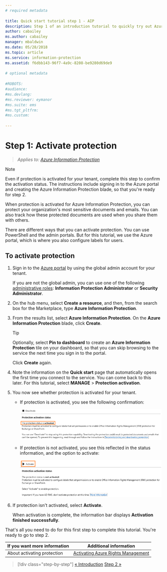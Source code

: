```yaml
---
# required metadata

title: Quick start tutorial step 1 - AIP
description: Step 1 of an introduction tutorial to quickly try out Azure Information Protection - Activate the protection service.
author: cabailey
ms.author: cabailey
manager: mbaldwin
ms.date: 05/28/2018
ms.topic: article
ms.service: information-protection
ms.assetid: f6dbb143-96f7-4a9c-8208-be9280d69de9

# optional metadata

#ROBOTS:
#audience:
#ms.devlang:
#ms.reviewer: eymanor
#ms.suite: ems
#ms.tgt_pltfrm:
#ms.custom:

---
```


# Step 1: Activate protection
 
>*Applies to: [Azure Information Protection](https://azure.microsoft.com/pricing/details/information-protection)*

> [!NOTE]
>Even if protection is activated for your tenant, complete this step to confirm the activation status. The instructions include signing in to the Azure portal and creating the Azure Information Protection blade, so that you're ready for step 2.

When protection is activated for Azure Information Protection, you can protect your organization's most sensitive documents and emails. You can also track how these protected documents are used when you share them with others. 

There are different ways that you can activate protection. You can use PowerShell and the admin portals. But for this tutorial, we use the Azure portal, which is where you also configure labels for users. 

## To activate protection

1. Sign in to the [Azure portal](https://portal.azure.com) by using the global admin account for your tenant. 
    
    If you are not the global admin, you can use one of the following [administrative roles](/azure/active-directory/active-directory-assign-admin-roles-azure-portal): **Information Protection Administrator** or **Security Administrator**.

2. On the hub menu, select **Create a resource**, and then, from the search box for the Marketplace, type **Azure Information Protection**. 
    
3. From the results list, select **Azure Information Protection**. On the **Azure Information Protection** blade, click **Create**.
    
    > [!TIP] 
    > Optionally, select **Pin to dashboard** to create an **Azure Information Protection** tile on your dashboard, so that you can skip browsing to the service the next time you sign in to the portal.
    
    Click **Create** again.

4. Note the information on the **Quick start** page that automatically opens the first time you connect to the service. You can come back to this later. For this tutorial, select **MANAGE** > **Protection activation**. 

5. You now see whether protection is activated for your tenant. 
    
    - If protection is activated, you see the following confirmation:
        
        ![Azure Information Protection status for Azure RMS](./media/info-protect-azurerms-activated.png)
        
    - If protection is not activated, you see this reflected in the status information, and the option to activate:
        
        ![Azure Information Protection status for Azure RMS](./media/info-protect-azurerms-deactivated.png)

6. If protection isn't activated, select **Activate**. 

    When activation is complete, the information bar displays **Activation finished successfully**.

That's all you need to do for this first step to complete this tutorial. You're ready to go to step 2.

|If you want more information|Additional information|
|--------------------------------|--------------------------|
|About activating protection|[Activating Azure Rights Management](activate-service.md)|


>[!div class="step-by-step"]
[&#171; Introduction](infoprotect-quick-start-tutorial.md)
[Step 2 &#187;](infoprotect-tutorial-step2.md)


